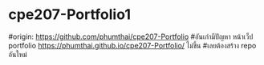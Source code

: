 ﻿# cpe207-Portfolio1
#origin: https://github.com/phumthai/cpe207-Portfolio
#อันเก่ามีปัญหา หน้าเว็ป portfolio https://phumthai.github.io/cpe207-Portfolio/ ไม่ขึ้น
#เลยต้องสร้าง repo อันใหม่
